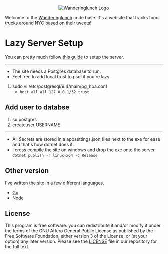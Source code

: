 <div align="center">
    <br>
  <img
    alt="Wanderinglunch Logo"
    src="https://wanderinglunch.com/images/wl.png"
  />
  <br>
</div>


Welcome to the [Wanderinglunch](https://wanderinglunch.com) code base. It's a website that tracks food trucks around NYC based on their tweets!

# Lazy Server Setup

You can pretty much follow [this guide](https://plusbryan.com/my-first-5-minutes-on-a-server-or-essential-security-for-linux-servers) to setup the server.

---

- The site needs a Postgres database to run.
- Feel free to add local trust to psql if you're lazy

1.  sudo vi /etc/postgresql/9.4/main/pg_hba.conf
    - `host all all 127.0.0.1/32 trust`

## Add user to databse

1. su postgres
1. createuser USERNAME

---

- All Secrets are stored in a appsettings.json files next to the exe for ease and that's how dotnet does it.
- I cross compile the site on windows and drop the exe onto the server
  `dotnet publish -r linux-x64 -c Release`
  
## Other version

I've written the site in a few different languages.

* [Go](https://github.com/peppage/wanderinglunch/tree/v5.0.3)
* [Node](https://github.com/peppage/wanderinglunch/tree/v1)

## License

This program is free software: you can redistribute it and/or modify it under the terms of the GNU Affero General Public License as published by the Free Software Foundation, either version 3 of the License, or (at your option) any later version. Please see the [LICENSE](./LICENSE.md) file in our repository for the full text.
